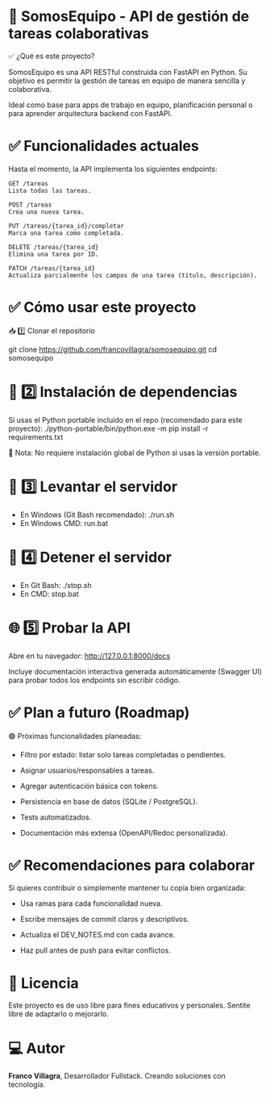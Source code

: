 # 📌 SomosEquipo - API de gestión de tareas colaborativas

✅ ¿Qué es este proyecto?

SomosEquipo es una API RESTful construida con FastAPI en Python. Su objetivo es permitir la gestión de tareas en equipo de manera sencilla y colaborativa.

Ideal como base para apps de trabajo en equipo, planificación personal o para aprender arquitectura backend con FastAPI.

# ✅ Funcionalidades actuales

Hasta el momento, la API implementa los siguientes endpoints:

    GET /tareas
    Lista todas las tareas.

    POST /tareas
    Crea una nueva tarea.

    PUT /tareas/{tarea_id}/completar
    Marca una tarea como completada.

    DELETE /tareas/{tarea_id}
    Elimina una tarea por ID.

    PATCH /tareas/{tarea_id}
    Actualiza parcialmente los campos de una tarea (título, descripción).

# ✅ Cómo usar este proyecto

📥 1️⃣ Clonar el repositorio

git clone https://github.com/francovillagra/somosequipo.git
cd somosequipo

# 🐍 2️⃣ Instalación de dependencias

Si usas el Python portable incluido en el repo (recomendado para este proyecto):
./python-portable/bin/python.exe -m pip install -r requirements.txt

📌 Nota: No requiere instalación global de Python si usas la versión portable.

# 🚀 3️⃣ Levantar el servidor

- En Windows (Git Bash recomendado): ./run.sh
- En Windows CMD: run.bat

# 🛑 4️⃣ Detener el servidor

- En Git Bash: ./stop.sh
- En CMD: stop.bat

# 🌐 5️⃣ Probar la API

Abre en tu navegador:
http://127.0.0.1:8000/docs

Incluye documentación interactiva generada automáticamente (Swagger UI) para probar todos los endpoints sin escribir código.

# ✅ Plan a futuro (Roadmap)

🟢 Próximas funcionalidades planeadas:

- Filtro por estado: listar solo tareas completadas o pendientes.

- Asignar usuarios/responsables a tareas.

- Agregar autenticación básica con tokens.

- Persistencia en base de datos (SQLite / PostgreSQL).

- Tests automatizados.

- Documentación más extensa (OpenAPI/Redoc personalizada).

# ✅ Recomendaciones para colaborar

Si quieres contribuir o simplemente mantener tu copia bien organizada:

- Usa ramas para cada funcionalidad nueva.

- Escribe mensajes de commit claros y descriptivos.

- Actualiza el DEV_NOTES.md con cada avance.

- Haz pull antes de push para evitar conflictos.

# 📜 Licencia

Este proyecto es de uso libre para fines educativos y personales. Sentite libre de adaptarlo o mejorarlo.

# 💻 Autor

**Franco Villagra**, Desarrollador Fullstack.
Creando soluciones con tecnología.
